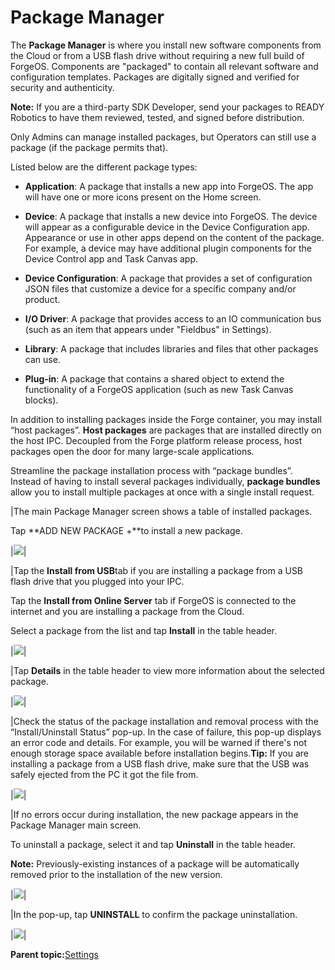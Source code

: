 # Package Manager

The **Package Manager** is where you install new software components from the Cloud or from a USB flash drive without requiring a new full build of ForgeOS. Components are "packaged" to contain all relevant software and configuration templates. Packages are digitally signed and verified for security and authenticity.

**Note:** If you are a third-party SDK Developer, send your packages to READY Robotics to have them reviewed, tested, and signed before distribution.

Only Admins can manage installed packages, but Operators can still use a package \(if the package permits that\).

Listed below are the different package types:

-   **Application**: A package that installs a new app into ForgeOS. The app will have one or more icons present on the Home screen.

-   **Device**: A package that installs a new device into ForgeOS. The device will appear as a configurable device in the Device Configuration app. Appearance or use in other apps depend on the content of the package. For example, a device may have additional plugin components for the Device Control app and Task Canvas app.

-   **Device Configuration**: A package that provides a set of configuration JSON files that customize a device for a specific company and/or product.

-   **I/O Driver**: A package that provides access to an IO communication bus \(such as an item that appears under "Fieldbus" in Settings\).


-   **Library**: A package that includes libraries and files that other packages can use.

-   **Plug-in**: A package that contains a shared object to extend the functionality of a ForgeOS application \(such as new Task Canvas blocks\).


In addition to installing packages inside the Forge container, you may install “host packages”. **Host packages** are packages that are installed directly on the host IPC. Decoupled from the Forge platform release process, host packages open the door for many large-scale applications.

Streamline the package installation process with “package bundles”. Instead of having to install several packages individually, **package bundles** allow you to install multiple packages at once with a single install request.

|The main Package Manager screen shows a table of installed packages.

Tap **ADD NEW PACKAGE +**to install a new package.

|![](../Images/Settings-App-5-x/settings_icon_5x.png)|

|Tap the **Install from USB**tab if you are installing a package from a USB flash drive that you plugged into your IPC.

Tap the **Install from Online Server** tab if ForgeOS is connected to the internet and you are installing a package from the Cloud.

Select a package from the list and tap **Install** in the table header.

|![](../Images/Settings-App-5-x/settings_icon_5x.png)|

|Tap **Details** in the table header to view more information about the selected package.

|![](../Images/Settings-App-5-x/settings_icon_5x.png)|

|Check the status of the package installation and removal process with the “Install/Uninstall Status” pop-up. In the case of failure, this pop-up displays an error code and details. For example, you will be warned if there's not enough storage space available before installation begins.**Tip:** If you are installing a package from a USB flash drive, make sure that the USB was safely ejected from the PC it got the file from.

|![](../Images/Settings-App-5-x/settings_icon_5x.png)|

|If no errors occur during installation, the new package appears in the Package Manager main screen.

To uninstall a package, select it and tap **Uninstall** in the table header.

 **Note:** Previously-existing instances of a package will be automatically removed prior to the installation of the new version.

|![](../Images/Settings-App-5-x/settings_icon_5x.png)|

|In the pop-up, tap **UNINSTALL** to confirm the package uninstallation.

|![](../Images/Settings-App-5-x/settings_icon_5x.png)|

**Parent topic:**[Settings](../3-Settings-App/settings.md)

